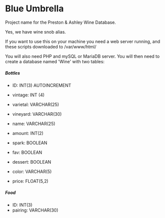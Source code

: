 # Blue Umbrella
Project name for the Preston & Ashley Wine Database.

Yes, we have wine snob alias.

If you want to use this on your machine you need a web server running, and these scripts downloaded to /var/www/html/

You will also need PHP and mySQL or MariaDB server. You will then need to create a database named 'Wine' with two tables:

##### Bottles

- ID: INT(3) AUTOINCREMENT

- vintage: INT (4)

- varietal: VARCHAR(25)		  

- vineyard: VARCHAR(30)				

- name: VARCHAR(25)

- amount: INT(2)

- spark: BOOLEAN

- fav: BOOLEAN

- dessert: BOOLEAN

- color: VARCHAR(5)

- price: FLOAT(5,2)

##### Food

- ID: INT(3) 
- pairing: VARCHAR(30)